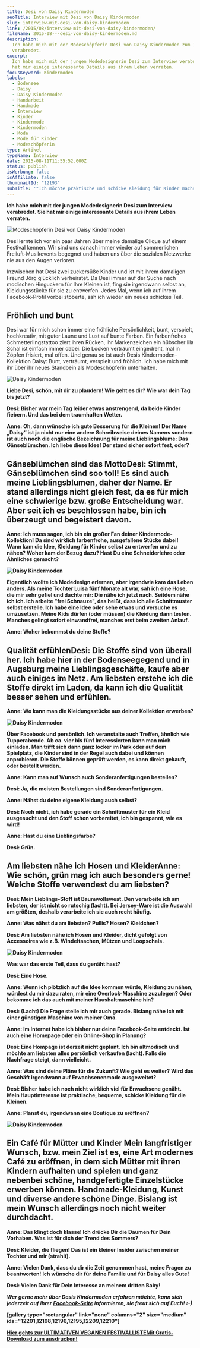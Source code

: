```yaml
---
title: Desi von Daisy Kindermoden
seoTitle: Interview mit Desi von Daisy Kindermoden
slug: interview-mit-desi-von-daisy-kindermoden
link: /2015/08/interview-mit-desi-von-daisy-kindermoden/
fileName: 2015-08---desi-von-daisy-kindermoden.md
description:
  Ich habe mich mit der Modeschöpferin Desi von Daisy Kindermoden zum Interview
  verabredet.
excerpt:
  Ich habe mich mit der jungen Modedesignerin Desi zum Interview verabredet. Sie
  hat mir einige interessante Details aus ihrem Leben verraten.
focusKeyword: Kindermoden
labels:
  - Bodensee
  - Daisy
  - Daisy Kindermoden
  - Handarbeit
  - Handmade
  - Interview
  - Kinder
  - Kindermode
  - Kindermoden
  - Mode
  - Mode für Kinder
  - Modeschöpferin
type: Artikel
typeName: Interview
date: 2015-08-11T11:55:52.000Z
status: publish
isWerbung: false
isAffiliate: false
thumbnailId: "12193"
subTitle: '"Ich möchte praktische und schicke Kleidung für Kinder machen!"'
---
```


<strong>Ich habe mich mit der jungen Modedesignerin Desi zum Interview
verabredet. Sie hat mir einige interessante Details aus ihrem Leben
verraten.</strong>

![Modeschöpferin Desi von Daisy Kindermoden](http://cardamonchai.com/wp-content/uploads/2015/08/11053116_955034747861012_5276487313995891046_n-640x640.jpg "Modeschöpferin Desi von Daisy Kindermoden")

Desi lernte ich vor ein paar Jahren über meine damalige Clique auf einem
Festival kennen. Wir sind uns danach immer wieder auf sommerlichen
Freiluft-Musikevents begegnet und haben uns über die sozialen Netzwerke nie aus
den Augen verloren.

Inzwischen hat Desi zwei zuckersüße Kinder und ist mit ihrem damaligen Freund
Jörg glücklich verheiratet. Da Desi immer auf der Suche nach modischen
Hinguckern für Ihre Kleinen ist, fing sie irgendwann selbst an, Kleidungsstücke
für sie zu entwerfen. Jedes Mal, wenn ich auf ihrem Facebook-Profil vorbei
stöberte, sah ich wieder ein neues schickes Teil.

## Fröhlich und bunt

Desi war für mich schon immer eine fröhliche Persönlichkeit, bunt, verspielt,
hochkreativ, mit guter Laune und Lust auf bunte Farben. Ein farbenfrohes
Schmetterlingstattoo ziert ihren Rücken, ihr Markenzeichen ein hübscher lila
Schal ist einfach immer dabei. Die Locken verträumt eingedreht, mal in Zöpfen
frisiert, mal offen. Und genau so ist auch Desis Kindermoden-Kollektion Daisy:
Bunt, verträumt, verspielt und fröhlich. Ich habe mich mit ihr über ihr neues
Standbein als Modeschöpferin unterhalten.

![Daisy Kindermoden](http://cardamonchai.com/wp-content/uploads/2015/08/11755777_844080739017166_1301161287130147372_n-640x960.jpg)

<strong> Liebe Desi, schön, mit dir zu plaudern! Wie geht es dir? Wie war dein
Tag bis jetzt?

<strong>Desi:</strong> Bisher war mein Tag leider etwas anstrengend, da beide
Kinder fiebern. Und das bei dem traumhaften Wetter.

<strong>Anne:</strong> Oh, dann wünsche ich gute Besserung für die Kleinen! Der
Name „Daisy“ ist ja nicht nur eine andere Schreibweise deines Namens sondern ist
auch noch die englische Bezeichnung für meine Lieblingsblume: Das Gänseblümchen.
Ich liebe diese Idee! Der stand sicher sofort fest, oder?

## Gänseblümchen sind das Motto<strong>Desi:</strong> Stimmt, Gänseblümchen sind soo toll! Es sind auch meine Lieblingsblumen, daher der Name. Er stand allerdings nicht gleich fest, da es für mich eine schwierige bzw. große Entscheidung war. Aber seit ich es beschlossen habe, bin ich überzeugt und begeistert davon.

<strong>Anne:</strong> Ich muss sagen, ich bin ein großer Fan deiner
Kindermode-Kollektion! Da sind wirklich farbenfrohe, ausgefallene Stücke dabei!
Wann kam die Idee, Kleidung für Kinder selbst zu entwerfen und zu nähen? Woher
kam der Bezug dazu? Hast Du eine Schneiderlehre oder Ähnliches gemacht?

![Daisy Kindermoden](http://cardamonchai.com/wp-content/uploads/2015/08/11209709_844077105684196_3994169960035473163_n-640x427.jpg)

<strong> Eigentlich wollte ich Modedesign erlernen, aber irgendwie kam das Leben
anders. Als meine Tochter Luisa fünf Monate alt war, sah ich eine Hose, die mir
sehr gefiel und dachte mir: Die nähe ich jetzt nach. Seitdem nähe ich ich. Ich
arbeite "frei Schnauze", das heißt, dass ich alle Schnittmuster selbst erstelle.
Ich habe eine Idee oder sehe etwas und versuche es umzusetzen. Meine Kids dürfen
(oder müssen) die Kleidung dann testen. Manches gelingt sofort einwandfrei,
manches erst beim zweiten Anlauf.

<strong>Anne:</strong> Woher bekommst du deine Stoffe?

## Qualität erfühlen<strong>Desi:</strong> Die Stoffe sind von überall her. Ich habe hier in der Bodenseegegend und in Augsburg meine Lieblingsgeschäfte, kaufe aber auch einiges im Netz. Am liebsten erstehe ich die Stoffe direkt im Laden, da kann ich die Qualität besser sehen und erfühlen.

<strong>Anne:</strong> Wo kann man die Kleidungsstücke aus deiner Kollektion
erwerben?

![Daisy Kindermoden](http://cardamonchai.com/wp-content/uploads/2015/08/11750686_844080762350497_4336511498211923625_n-640x715.jpg)

<strong> Über Facebook und persönlich. Ich veranstalte auch Treffen, ähnlich wie
Tupperabende. Ab ca. vier bis fünf Interessierten kann man mich einladen. Man
trifft sich dann ganz locker im Park oder auf dem Spielplatz, die Kinder sind in
der Regel auch dabei und können anprobieren. Die Stoffe können geprüft werden,
es kann direkt gekauft, oder bestellt werden.

<strong>Anne:</strong> Kann man auf Wunsch auch Sonderanfertigungen bestellen?

<strong>Desi:</strong> Ja, die meisten Bestellungen sind Sonderanfertigungen.

<strong>Anne:</strong> Nähst du deine eigene Kleidung auch selbst?

<strong>Desi:</strong> Noch nicht, ich habe gerade ein Schnittmuster für ein
Kleid ausgesucht und den Stoff schon vorbereitet, ich bin gespannt, wie es wird!

<strong>Anne:</strong> Hast du eine Lieblingsfarbe?

<strong>Desi:</strong> Grün.

## Am liebsten nähe ich Hosen und Kleider<strong>Anne:</strong> Wie schön, grün mag ich auch besonders gerne! Welche Stoffe verwendest du am liebsten?

<strong>Desi:</strong> Mein Lieblings-Stoff ist Baumwollsweat. Den verarbeite
ich am liebsten, der ist nicht so rutschig (lacht). Bei Jersey-Ware ist die
Auswahl am größten, deshalb verarbeite ich sie auch recht häufig.

<strong>Anne:</strong> Was nähst du am liebsten? Pullis? Hosen? Kleidchen?

<strong>Desi:</strong> Am liebsten nähe ich Hosen und Kleider, dicht gefolgt von
Accessoires wie z.B. Windeltaschen, Mützen und Loopschals.

![Daisy Kindermoden](http://cardamonchai.com/wp-content/uploads/2015/08/11834683_850059278419312_2009857018805545104_o-640x478.jpg)

<strong> Was war das erste Teil, dass du genäht hast?

<strong>Desi:</strong> Eine Hose.

<strong>Anne:</strong> Wenn ich plötzlich auf die Idee kommen würde, Kleidung zu
nähen, würdest du mir dazu raten, mir eine Overlock-Maschine zuzulegen? Oder
bekomme ich das auch mit meiner Haushaltmaschine hin?

<strong>Desi:</strong> (Lacht) Die Frage stelle ich mir auch gerade. Bislang
nähe ich mit einer günstigen Maschine von meiner Oma.

<strong>Anne:</strong> Im Internet habe ich bisher nur deine Facebook-Seite
entdeckt. Ist auch eine Homepage oder ein Online-Shop in Planung?

<strong>Desi:</strong> Eine Hompage ist derzeit nicht geplant. Ich bin
altmodisch und möchte am liebsten alles persönlich verkaufen (lacht). Falls die
Nachfrage steigt, dann vielleicht.

<strong>Anne:</strong> Was sind deine Pläne für die Zukunft? Wie geht es weiter?
Wird das Geschäft irgendwann auf Erwachsenenmode ausgeweitet?

<strong>Desi:</strong> Bisher habe ich noch nicht wirklich viel für Erwachsene
genäht. Mein Hauptinteresse ist praktische, bequeme, schicke Kleidung für die
Kleinen.

<strong>Anne:</strong> Planst du, irgendwann eine Boutique zu eröffnen?

![Daisy Kindermoden](http://cardamonchai.com/wp-content/uploads/2015/08/11802682_850059365085970_6879001709015702894_o-640x862.jpg)

## Ein Café für Mütter und Kinder<strong> Mein langfristiger Wunsch, bzw. mein Ziel ist es, eine Art modernes Café zu eröffnen, in dem sich Mütter mit ihren Kindern aufhalten und spielen und ganz nebenbei schöne, handgefertigte Einzelstücke erwerben können. Handmade-Kleidung, Kunst und diverse andere schöne Dinge. Bislang ist mein Wunsch allerdings noch nicht weiter durchdacht.

<strong>Anne:</strong> Das klingt doch klasse! Ich drücke Dir die Daumen für
Dein Vorhaben. Was ist für dich der Trend des Sommers?

<strong>Desi:</strong> Kleider, die fliegen! Das ist ein kleiner Insider
zwischen meiner Tochter und mir (strahlt).

<strong>Anne:</strong> Vielen Dank, dass du dir die Zeit genommen hast, meine
Fragen zu beantworten! Ich wünsche dir für deine Familie und für Daisy alles
Gute!

<strong>Desi:</strong> Vielen Dank für Dein Interesse an meinem dritten Baby!

<em>Wer gerne mehr über Desis Kindermoden erfahren möchte, kann sich jederzeit
auf ihrer
<a href="https://www.facebook.com/pages/Daisy/844072645684642?fref=ts" target="_blank" rel="noopener">Facebook-Seite</a>
informieren, sie freut sich auf Euch! :-)</em>

[gallery type="rectangular" link="none" columns="2" size="medium"
ids="12201,12198,12196,12195,12209,12210"]

<a class="banner banner-green" href="/2015/03/die-ultimative-vegane-festivalliste"><span class="head">Hier
gehts zur ULTIMATIVEN VEGANEN FESTIVALLISTE</span><span class="text">Mit
Gratis-Download zum ausdrucken!</span></a>
